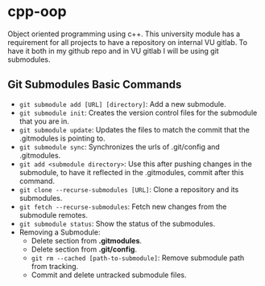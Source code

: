 # cpp-oop
Object oriented programming using c++. This university module has a requirement for all projects to have a repository on internal VU gitlab. To have it both in my github repo and in VU gitlab I will be using git submodules.

## Git Submodules Basic Commands

- `git submodule add [URL] [directory]`: Add a new submodule.
- `git submodule init`: Creates the version control files for the submodule that you are in.
- `git submodule update`: Updates the files to match the commit that the .gitmodules is pointing to.
- `git submodule sync`: Synchronizes the urls of .git/config and .gitmodules.
- `git add <submodule directory>`: Use this after pushing changes in the submodule, to have it reflected in the .gitmodules, commit after this command.
- `git clone --recurse-submodules [URL]`: Clone a repository and its submodules.
- `git fetch --recurse-submodules`: Fetch new changes from the submodule remotes.
- `git submodule status`: Show the status of the submodules.
- Removing a Submodule:
  - Delete section from **.gitmodules**.
  - Delete section from **.git/config**.
  - `git rm --cached [path-to-submodule]`: Remove submodule path from tracking.
  - Commit and delete untracked submodule files.